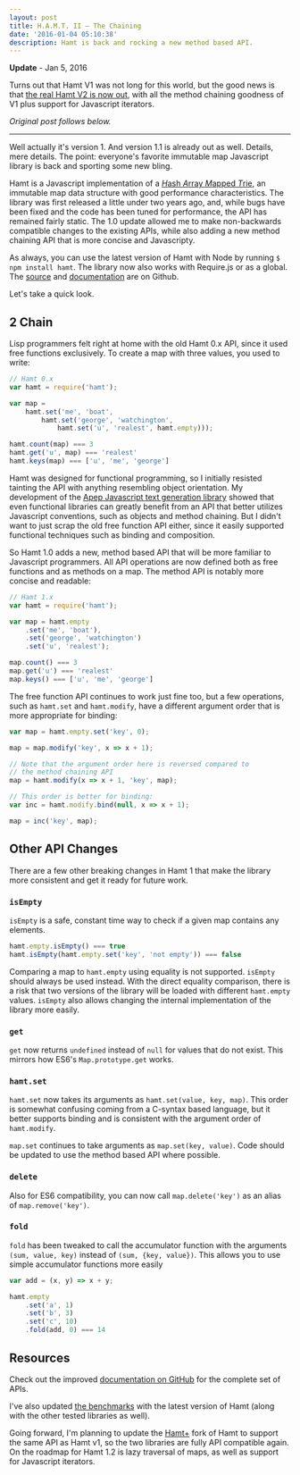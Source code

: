 ```yaml
---
layout: post
title: H.A.M.T. II – The Chaining
date: '2016-01-04 05:10:38'
description: Hamt is back and rocking a new method based API. 
---
```

**Update** - Jan 5, 2016

Turns out that Hamt V1 was not long for this world, but the good news is that [the real Hamt V2 is now out](/hamt-3-the-final-iteration/), with all the method chaining goodness of V1 plus support for Javascript iterators.

*Original post follows below.*

-----

Well actually it's version 1. And version 1.1 is already out as well. Details, mere details. The point: everyone's favorite immutable map Javascript library is back and sporting some new bling.

Hamt is a Javascript implementation of a [*H*ash *A*rray *M*apped *T*rie][hash-array-mapped-trie], an immutable map data structure with good performance characteristics. The library was first released a little under two years ago, and, while bugs have been fixed and the code has been tuned for performance, the API has remained fairly static. The 1.0 update allowed me to make non-backwards compatible changes to the existing APIs, while also adding a new method chaining API that is more concise and Javascripty.

As always, you can use the latest version of Hamt with Node by running `$ npm install hamt`. The library now also works with Require.js or as a global. The [source][src] and [documentation][] are on Github. 

Let's take a quick look.

## 2 Chain
Lisp programmers felt right at home with the old Hamt 0.x API, since it used free functions exclusively. To create a map with three values, you used to write:

```js
// Hamt 0.x
var hamt = require('hamt');

var map =
    hamt.set('me', 'boat',
        hamt.set('george', 'watchington',
            hamt.set('u', 'realest', hamt.empty)));

hamt.count(map) === 3
hamt.get('u', map) === 'realest'
hamt.keys(map) === ['u', 'me', 'george']
```

Hamt was designed for functional programming, so I initially resisted tainting the API with anything resembling object orientation. My development of the [Apep Javascript text generation library][apep] showed that even functional libraries can greatly benefit from an API that better utilizes Javascript conventions, such as objects and method chaining. But I didn't want to just scrap the old free function API either, since it easily supported functional techniques such as binding and composition.

So Hamt 1.0 adds a new, method based API that will be more familiar to Javascript programmers. All API operations are now defined both as free functions and as methods on a map. The method API is notably more concise and readable:

```js
// Hamt 1.x
var hamt = require('hamt');

var map = hamt.empty
    .set('me', 'boat'),
    .set('george', 'watchington')
    .set('u', 'realest');

map.count() === 3
map.get('u') === 'realest'
map.keys() === ['u', 'me', 'george']
```

The free function API continues to work just fine too, but a few operations, such as `hamt.set` and `hamt.modify`, have a different argument order that is more appropriate for binding:

```js
var map = hamt.empty.set('key', 0);

map = map.modify('key', x => x + 1);

// Note that the argument order here is reversed compared to
// the method chaining API 
map = hamt.modify(x => x + 1, 'key', map);

// This order is better for binding:
var inc = hamt.modify.bind(null, x => x + 1);

map = inc('key', map);
```

## Other API Changes
There are a few other breaking changes in Hamt 1 that make the library more consistent and get it ready for future work.

### `isEmpty`
`isEmpty` is a safe, constant time way to check if a given map contains any elements.

```js
hamt.empty.isEmpty() === true
hamt.isEmpty(hamt.empty.set('key', 'not empty')) === false
```

Comparing a map to `hamt.empty` using equality is not supported. `isEmpty` should always be used instead. With the direct equality comparison, there is a risk that two versions of the library will be loaded with different `hamt.empty` values. `isEmpty` also allows changing the internal implementation of the library more easily.

### `get`
`get` now returns `undefined` instead of `null` for values that do not exist. This mirrors how ES6's `Map.prototype.get` works. 

### `hamt.set`
`hamt.set` now takes its arguments as `hamt.set(value, key, map)`. This order is somewhat confusing coming from a C-syntax based language, but it better supports binding and is consistent with the argument order of `hamt.modify`.

`map.set` continues to take arguments as `map.set(key, value)`. Code should be updated to use the method based API where possible.

### `delete`
Also for ES6 compatibility, you can now call `map.delete('key')` as an alias of `map.remove('key')`.

### `fold`
`fold` has been tweaked to call the accumulator function with the arguments `(sum, value, key)` instead of `(sum, {key, value})`. This allows you to use simple accumulator functions more easily

```js
var add = (x, y) => x + y;

hamt.empty
    .set('a', 1)
    .set('b', 3)
    .set('c', 10)
    .fold(add, 0) === 14
```

## Resources
Check out the improved [documentation on GitHub][documentation] for the complete set of APIs.

I've also updated [the benchmarks][benchmarks] with the latest version of Hamt (along with the other tested libraries as well).

Going forward, I'm planning to update the [Hamt+][hamt+] fork of Hamt to support the same API as Hamt v1, so the two libraries are fully API compatible again. On the roadmap for Hamt 1.2 is lazy traversal of maps, as well as support for Javascript iterators.

[documentation]: https://github.com/mattbierner/hamt#api
[src]: https://github.com/mattbierner/hamt
[hamt+]: https://github.com/mattbierner/hamt_plus

[benchmarks]: http://github.com/mattbierner/js-hashtrie-benchmark
[hash-array-mapped-trie]: http://en.wikipedia.org/wiki/Hash_array_mapped_trie

[apep]: https://github.com/mattbierner/apep